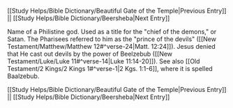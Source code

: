 [[Study Helps/Bible Dictionary/Beautiful Gate of the Temple|Previous Entry]]  ||  [[Study Helps/Bible Dictionary/Beersheba|Next Entry]]

 Name of a Philistine god. Used as a title for the "chief of the demons," or Satan. The Pharisees referred to him as the "prince of the devils" ([[New Testament/Matthew/Matthew 12#^verse-24|Matt. 12:24]]). Jesus denied that He cast out devils by the power of Beelzebub ([[New Testament/Luke/Luke 11#^verse-14|Luke 11:14-20]]). See also [[Old Testament/2 Kings/2 Kings 1#^verse-1|2 Kgs. 1:1-6]], where it is spelled Baalzebub.

[[Study Helps/Bible Dictionary/Beautiful Gate of the Temple|Previous Entry]]  ||  [[Study Helps/Bible Dictionary/Beersheba|Next Entry]]